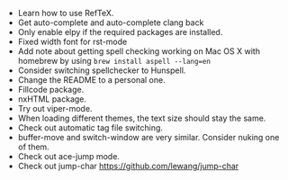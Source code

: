 - Learn how to use RefTeX.
- Get auto-complete and auto-complete clang back
- Only enable elpy if the required packages are installed.
- Fixed width font for rst-mode
- Add note about getting spell checking working on Mac OS X with
  homebrew by using `brew install aspell --lang=en`
- Consider switching spellchecker to Hunspell.
- Change the README to a personal one.
- Fillcode package.
- nxHTML package.
- Try out viper-mode.
- When loading different themes, the text size should stay the same.
- Check out automatic tag file switching.
- buffer-move and switch-window are very similar. Consider nuking one
  of them.
- Check out ace-jump mode.
- Check out jump-char https://github.com/lewang/jump-char
